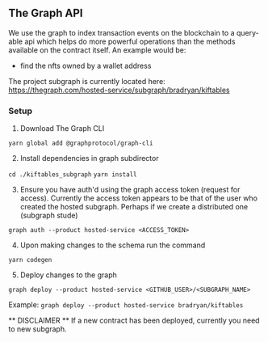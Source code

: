 ## The Graph API

We use the graph to index transaction events on the blockchain to a query-able api which helps do more powerful operations than the methods available on the contract itself. An example would be:

- find the nfts owned by a wallet address

The project subgraph is currently located here:
https://thegraph.com/hosted-service/subgraph/bradryan/kiftables

### Setup

1. Download The Graph CLI

`yarn global add @graphprotocol/graph-cli`

2. Install dependencies in graph subdirector

`cd ./kiftables_subgraph`
`yarn install`

3. Ensure you have auth'd using the graph access token (request for access). Currently the access token appears to be that of the user who created the hosted subgraph. Perhaps if we create a distributed one (subgraph stude)

`graph auth --product hosted-service <ACCESS_TOKEN>`

4. Upon making changes to the schema run the command

`yarn codegen`

5. Deploy changes to the graph

`graph deploy --product hosted-service <GITHUB_USER>/<SUBGRAPH_NAME>`

Example:
`graph deploy --product hosted-service bradryan/kiftables`

** DISCLAIMER **
If a new contract has been deployed, currently you need to new subgraph.
